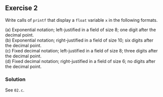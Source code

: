 ## Exercise 2
Write calls of `printf` that display a `float` variable `x` in the following formats.

(a) Exponential notation; left-justified in a field of size 8; one digit after the decimal point.</br>
(b) Exponential notation; right-justified in a field of size 10; six digits after the decimal point.</br>
(c) Fixed decimal notation; left-justified in a field of size 8; three digits after the decimal point.</br>
(d) Fixed decimal notation; right-justified in a field of size 6; no digits after the decimal point.

### Solution
See `02.c`.
